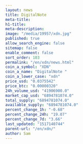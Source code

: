 ```yaml
---
layout: news
title: DigitalNote
meta-title: 
h1-title: 
meta-description: 
image: "/media/19957/xdn.jpg"
published: true
allow_search_engine: false
sitemap: false
enable_comment: false
sort_order: 103
permalink: "/en/xdn/news.html"
coin_a_symbol: "XDN"
coin_a_name: "DigitalNote "
coin_a_lower_case: "xdn"
price_usd: "0.0375542"
price_btc: "0.00000320"
24h_volume_usd: "41906900.0"
market_cap_usd: "6894781074.0"
total_supply: "6894781074.0"
available_supply: "6894781074.0"
percent_change_1h: "-0.68"
percent_change_24h: "19.07"
percent_change_7d: "3.66"
last_updated: "1517140744"
parent-url: "/en/xdn/"
author: Sam
---
```


